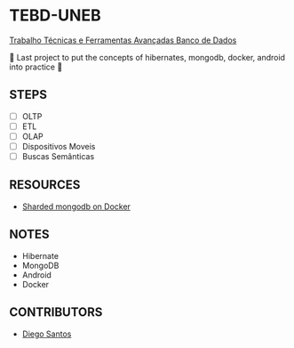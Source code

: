 # TEBD-UNEB

[Trabalho Técnicas e Ferramentas Avançadas Banco de Dados](https://github.com/diomalta/tebd-uneb/blob/master/Trabalho%20T%C3%A9cnicas%20e%20Ferramentas%20Avan%C3%A7adas%20Banco%20de%20Dados.pdf)

🔰 Last project to put the concepts of hibernates, mongodb, docker, android into practice 🔰

## STEPS
- [ ] OLTP
- [ ] ETL
- [ ] OLAP
- [ ] Dispositivos Moveis
- [ ] Buscas Semânticas

## RESOURCES
- [Sharded mongodb on Docker](https://dzone.com/articles/composing-a-sharded-mongodb-on-docker)

## NOTES
- Hibernate
- MongoDB
- Android
- Docker

## CONTRIBUTORS
- <a href="https://github.com/DioHX" rel="nofollow" target="_blank">Diego Santos</a>